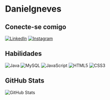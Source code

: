 # Danielgneves

## Conecte-se comigo
[![LinkedIn](https://img.shields.io/badge/LinkedIn-302f4d?style=for-the-badge&logo=linkedin&logoColor=white)](https://www.linkedin.com/in/danielgneves/) [![Instagram](https://img.shields.io/badge/-Instagram-302f4d?style=for-the-badge&logo=instagram&logoColor=white)](https://www.instagram.com/danielgneves_/)

## Habilidades
![Java](https://img.shields.io/badge/java-302f4d.svg?style=for-the-badge&logo=openjdk&logoColor=white) ![MySQL](https://img.shields.io/badge/MySQL-302f4d?style=for-the-badge&logo=mysql&logoColor=white) 
![JavaScript](https://img.shields.io/badge/JavaScript-302f4d?style=for-the-badge&logo=javascript&logoColor=white) ![HTML5](https://img.shields.io/badge/HTML5-302f4d?style=for-the-badge&logo=html5&logoColor=white) ![CSS3](https://img.shields.io/badge/CSS3-302f4d?style=for-the-badge&logo=css3&logoColor=white)

## GitHub Stats
![GitHub Stats](https://github-readme-stats.vercel.app/api?username=danielgneves&theme=transparent&bg_color=302f4d&border_color=302f4d&show_icons=true&icon_color=fff&title_color=E94D5F&text_color=FFF&hide=stars&hide_title=true)
